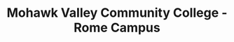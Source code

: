 ---
layout: repo
title: "Mohawk Valley Community College - Rome Campus"
id: 22673
permalink: repos/22673/
---